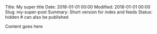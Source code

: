 Title: My super title
Date: 2018-01-01 00:00
Modified: 2018-01-01 00:00
Slug: my-super-post
Summary: Short version for index and feeds
Status: hidden # can also be published

Content goes here
